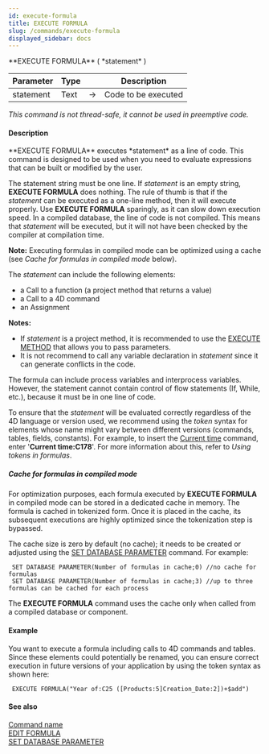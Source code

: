 ```yaml
---
id: execute-formula
title: EXECUTE FORMULA
slug: /commands/execute-formula
displayed_sidebar: docs
---
```


<!--REF #_command_.EXECUTE FORMULA.Syntax-->**EXECUTE FORMULA** ( *statement* )<!-- END REF-->
<!--REF #_command_.EXECUTE FORMULA.Params-->
| Parameter | Type |  | Description |
| --- | --- | --- | --- |
| statement | Text | &#8594;  | Code to be executed |

<!-- END REF-->

*This command is not thread-safe, it cannot be used in preemptive code.*


#### Description 

<!--REF #_command_.EXECUTE FORMULA.Summary-->**EXECUTE FORMULA** executes *statement* as a line of code.<!-- END REF--> This command is designed to be used when you need to evaluate expressions that can be built or modified by the user. 

The statement string must be one line. If *statement* is an empty string, **EXECUTE FORMULA** does nothing. The rule of thumb is that if the *statement* can be executed as a one-line method, then it will execute properly. Use **EXECUTE FORMULA** sparingly, as it can slow down execution speed. In a compiled database, the line of code is not compiled. This means that *statement* will be executed, but it will not have been checked by the compiler at compilation time.

**Note:** Executing formulas in compiled mode can be optimized using a cache (see *Cache for formulas in compiled mode* below).

The *statement* can include the following elements:

* a Call to a function (a project method that returns a value)
* a Call to a 4D command
* an Assignment

**Notes:** 

* If *statement* is a project method, it is recommended to use the [EXECUTE METHOD](execute-method.md) that allows you to pass parameters.
* It is not recommend to call any variable declaration in *statement* since it can generate conflicts in the code.

The formula can include process variables and interprocess variables. However, the statement cannot contain control of flow statements (If, While, etc.), because it must be in one line of code.

To ensure that the *statement* will be evaluated correctly regardless of the 4D language or version used, we recommend using the *token* syntax for elements whose name might vary between different versions (commands, tables, fields, constants). For example, to insert the [Current time](current-time.md) command, enter '**Current time:C178**'. For more information about this, refer to *Using tokens in formulas*. 

##### Cache for formulas in compiled mode 

For optimization purposes, each formula executed by **EXECUTE FORMULA** in compiled mode can be stored in a dedicated cache in memory. The formula is cached in tokenized form. Once it is placed in the cache, its subsequent executions are highly optimized since the tokenization step is bypassed. 

The cache size is zero by default (no cache); it needs to be created or adjusted using the [SET DATABASE PARAMETER](set-database-parameter.md) command. For example:

```4d
 SET DATABASE PARAMETER(Number of formulas in cache;0) //no cache for formulas
 SET DATABASE PARAMETER(Number of formulas in cache;3) //up to three formulas can be cached for each process
```

The **EXECUTE FORMULA** command uses the cache only when called from a compiled database or component.

#### Example 

You want to execute a formula including calls to 4D commands and tables. Since these elements could potentially be renamed, you can ensure correct execution in future versions of your application by using the token syntax as shown here:

```4d
 EXECUTE FORMULA("Year of:C25 ([Products:5]Creation_Date:2])+$add")
```

#### See also 

[Command name](command-name.md)  
[EDIT FORMULA](edit-formula.md)  
[SET DATABASE PARAMETER](set-database-parameter.md)  